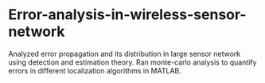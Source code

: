 # Error-analysis-in-wireless-sensor-network
Analyzed error propagation and its distribution in large sensor network using detection and estimation theory. Ran monte-carlo analysis to quantify errors in different localization algorithms in MATLAB. 
